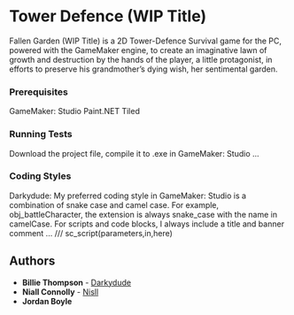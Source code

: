 # Tower Defence (WIP Title)

Fallen Garden (WIP Title) is a 2D Tower-Defence Survival game for the PC, powered with the GameMaker engine, to create an imaginative lawn of growth and destruction by the hands of the player, a little protagonist, in efforts to preserve his grandmother’s dying wish, her sentimental garden.

### Prerequisites

GameMaker: Studio
Paint.NET
Tiled

### Running Tests

Download the project file, compile it to .exe in GameMaker: Studio ...

### Coding Styles

Darkydude: My preferred coding style in GameMaker: Studio is a combination of snake case and camel case.
For example, obj_battleCharacter, the extension is always snake_case with the name in camelCase.
For scripts and code blocks, I always include a title and banner comment ... /// sc_script(parameters,in,here)

## Authors

* **Billie Thompson** - [Darkydude](https://github.com/Darkydude)
* **Niall Connolly** - [Nisll](https://github.com/Nisll)
* **Jordan Boyle**
